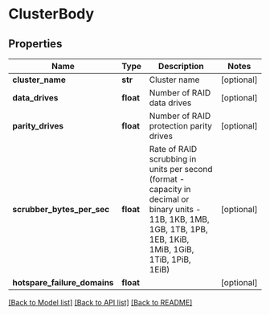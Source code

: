 # ClusterBody

## Properties
Name | Type | Description | Notes
------------ | ------------- | ------------- | -------------
**cluster_name** | **str** | Cluster name | [optional] 
**data_drives** | **float** | Number of RAID data drives | [optional] 
**parity_drives** | **float** | Number of RAID protection parity drives | [optional] 
**scrubber_bytes_per_sec** | **float** | Rate of RAID scrubbing in units per second (format - capacity in decimal or binary units - 11B, 1KB, 1MB, 1GB, 1TB, 1PB, 1EB, 1KiB, 1MiB, 1GiB, 1TiB, 1PiB, 1EiB) | [optional] 
**hotspare_failure_domains** | **float** |  | [optional] 

[[Back to Model list]](../README.md#documentation-for-models) [[Back to API list]](../README.md#documentation-for-api-endpoints) [[Back to README]](../README.md)

